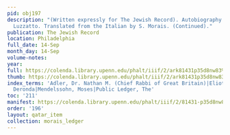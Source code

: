 ```yaml
---
pid: obj197
description: "(Written expressly for The Jewish Record). Autobiography of Samuel David
  Luzzatto. Translated from the Italian by S. Morais. (Continued)."
publication: The Jewish Record
location: Philadelphia
full_date: 14-Sep
month_day: 14-Sep
volume-notes:
year:
full: https://colenda.library.upenn.edu/phalt/iiif/2/ark81431p35d8nw83%2FSHA256E-s7191553--c5f82104fd6f8c999d9707c41b57df14a63067db010f0e4ab0477b94d6b89ea0.jpeg/full/3500,/0/default.jpg
thumb: https://colenda.library.upenn.edu/phalt/iiif/2/ark81431p35d8nw83%2FSHA256E-s7191553--c5f82104fd6f8c999d9707c41b57df14a63067db010f0e4ab0477b94d6b89ea0.jpeg/full/!200,200/0/default.jpg
index_terms: 'Adler, Dr. Nathan M. (Chief Rabbi of Great Britain)|Eliot, George: Daniel
  Deronda|Mendelssohn, Moses|Public Ledger, The'
toc: '211'
manifest: https://colenda.library.upenn.edu/phalt/iiif/2/81431-p35d8nw83/manifest
order: '196'
layout: qatar_item
collection: morais_ledger
---
```

